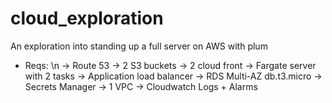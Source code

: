 # cloud_exploration
An exploration into standing up a full server on AWS with plum

- Reqs: \n
  -> Route 53
  -> 2 S3 buckets
  -> 2 cloud front
  -> Fargate server with 2 tasks
  -> Application load balancer
  -> RDS Multi-AZ db.t3.micro
  -> Secrets Manager
  -> 1 VPC
  -> Cloudwatch Logs + Alarms
